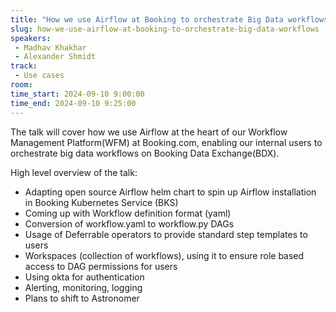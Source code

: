 ```yaml
---
title: "How we use Airflow at Booking to orchestrate Big Data workflows"
slug: how-we-use-airflow-at-booking-to-orchestrate-big-data-workflows
speakers:
 - Madhav Khakhar
 - Alexander Shmidt
track:
 - Use cases
room: 
time_start: 2024-09-10 9:00:00
time_end: 2024-09-10 9:25:00
---
```


The talk will cover how we use Airflow at the heart of our Workflow Management Platform(WFM) at Booking.com, enabling our internal users to orchestrate big data workflows on Booking Data Exchange(BDX).

High level overview of the talk:
- Adapting open source Airflow helm chart to spin up Airflow installation in Booking Kubernetes Service (BKS)
- Coming up with Workflow definition format (yaml)
- Conversion of workflow.yaml to workflow.py DAGs
- Usage of Deferrable operators to provide standard step templates to users
- Workspaces (collection of workflows), using it to ensure role based access to DAG permissions for users
- Using okta for authentication
- Alerting, monitoring, logging
- Plans to shift to Astronomer
